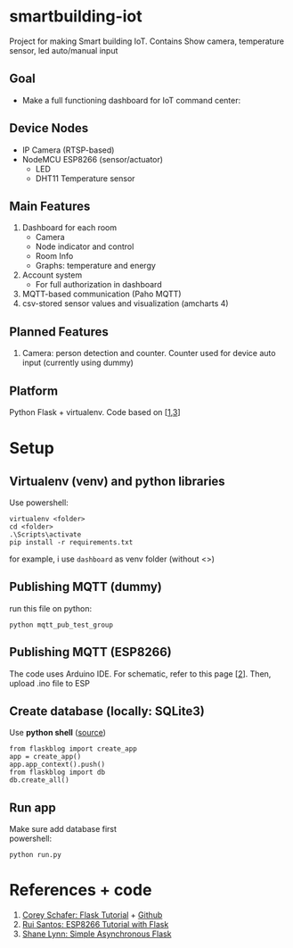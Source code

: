 # smartbuilding-iot
Project for making Smart building IoT. Contains Show camera, temperature sensor, led auto/manual input

## Goal
- Make a full functioning dashboard for IoT command center:

## Device Nodes
- IP Camera (RTSP-based)
- NodeMCU ESP8266 (sensor/actuator)
  - LED
  - DHT11 Temperature sensor

## Main Features
1. Dashboard for each room
   - Camera
   - Node indicator and control
   - Room Info
   - Graphs: temperature and energy
2. Account system
   - For full authorization in dashboard
3. MQTT-based communication (Paho MQTT)
4. csv-stored sensor values and visualization (amcharts 4)

## Planned Features
1. Camera: person detection and counter. Counter used for device auto input (currently using dummy)
## Platform
Python Flask + virtualenv. Code based on [[1](https://github.com/CoreyMSchafer/code_snippets/tree/master/Python/Flask_Blog),[3](https://www.shanelynn.ie/asynchronous-updates-to-a-webpage-with-flask-and-socket-io/)]
# Setup 
## Virtualenv (venv) and python libraries
Use powershell:
```
virtualenv <folder>
cd <folder>
.\Scripts\activate
pip install -r requirements.txt
```
for example, i use `dashboard` as venv folder (without <>)
## Publishing MQTT (dummy)
run this file on python:
```
python mqtt_pub_test_group
```
## Publishing MQTT (ESP8266)
The code uses Arduino IDE. For schematic, refer to this page [[2](https://randomnerdtutorials.com/esp8266-publishing-dht22-readings-with-mqtt-to-raspberry-pi/#more-31752)]. Then, upload .ino file to ESP

## Create database (locally: SQLite3)
Use **python shell** ([source](https://github.com/CoreyMSchafer/code_snippets/issues/75))

```
from flaskblog import create_app
app = create_app()
app.app_context().push()
from flaskblog import db
db.create_all()
```
## Run app
Make sure add database first    
powershell:
```
python run.py
```
# References + code
1. [Corey Schafer: Flask Tutorial](https://www.youtube.com/watch?v=QnDWIZuWYW0&list=PL-osiE80TeTs4UjLw5MM6OjgkjFeUxCYH&index=2) + [Github](https://github.com/CoreyMSchafer/code_snippets/tree/master/Python/Flask_Blog)
2. [Rui Santos: ESP8266 Tutorial with Flask](https://randomnerdtutorials.com/esp8266-publishing-dht22-readings-with-mqtt-to-raspberry-pi/#more-31752)
3. [Shane Lynn: Simple Asynchronous Flask](https://www.shanelynn.ie/asynchronous-updates-to-a-webpage-with-flask-and-socket-io/)
